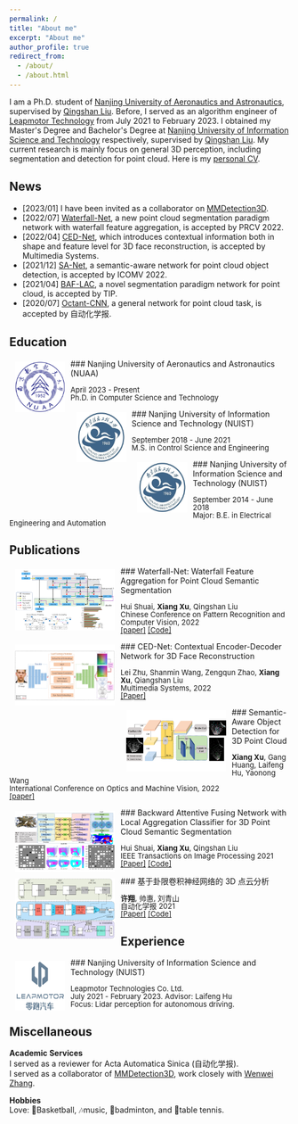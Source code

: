 ```yaml
---
permalink: /
title: "About me"
excerpt: "About me"
author_profile: true
redirect_from: 
  - /about/
  - /about.html
---
```


I am a Ph.D. student of [Nanjing University of Aeronautics and Astronautics](http://nuaa.edu.cn/), supervised by [Qingshan Liu](https://faculty.nuist.edu.cn/liuqingshan/zh_CN/index.htm). Before, I served as an algorithm engineer of [Leapmotor Technology](https://www.leapmotor.com/home) from July 2021 to February 2023. I obtained my Master's Degree and Bachelor's Degree at [Nanjing University of Information Science and Technology](https://www.nuist.edu.cn/main.htm) respectively, supervised by [Qingshan Liu](https://faculty.nuist.edu.cn/liuqingshan/zh_CN/index.htm). My current research is mainly focus on general 3D perception, including segmentation and detection for point cloud. Here is my [personal CV](../files/CV.pdf).

News
------------------------

- \[2023/01\] I have been invited as a collaborator on [MMDetection3D](https://github.com/open-mmlab/mmdetection3d).
- \[2022/07\] [Waterfall-Net](https://link.springer.com/chapter/10.1007/978-3-031-18913-5_3), a new point cloud segmentation paradigm network with waterfall feature aggregation, is accepted by PRCV 2022.
- \[2022/04\] [CED-Net](https://link.springer.com/article/10.1007/s00530-022-00938-2), which introduces contextual information both in shape and feature level for 3D face reconstruction, is accepted by Multimedia Systems.
- \[2021/12\] [SA-Net](https://www.spiedigitallibrary.org/conference-proceedings-of-spie/12173/1217318/Semantic-aware-object-detection-for-3D-point-cloud/10.1117/12.2634724.short?SSO=1), a semantic-aware network for point cloud object detection, is accepted by ICOMV 2022.
- \[2021/04\] [BAF-LAC](https://ieeexplore.ieee.org/abstract/document/9410334), a novel segmentation paradigm network for point cloud, is accepted by TIP.
- \[2020/07\] [Octant-CNN](http://www.aas.net.cn/article/doi/10.16383/j.aas.c200080), a general network for point cloud task, is accepted by 自动化学报.

Education
------------------------

<img style="float: left; margin:5px 10px" src="../images/nuaa.jpeg" width="90" height="90">
### Nanjing University of Aeronautics and Astronautics (NUAA)
<p style="line-height:1.0">
  <font size="2">
    April 2023 - Present<br/>
    Ph.D. in Computer Science and Technology<br/>
  </font>
</p>

<img style="float: left; margin:5px 10px" src="../images/nuist.jpg" width="90" height="90">
### Nanjing University of Information Science and Technology (NUIST)
<p style="line-height:1.0">
  <font size="2">
    September 2018 - June 2021<br/>
    M.S. in Control Science and Engineering<br/>
  </font>
</p>

<img style="float: left; margin:5px 10px" src="../images/nuist.jpg" width="90" height="90">
### Nanjing University of Information Science and Technology (NUIST)
<p style="line-height:1.0">
  <font size="2">
    September 2014 - June 2018<br/>
    Major: B.E. in Electrical Engineering and Automation<br/>
  </font>
</p>

Publications
------------------------

<img style="float: left; margin:5px 10px" src="../images/waterfall_net.png" width="180" height="110">
### Waterfall-Net: Waterfall Feature Aggregation for Point Cloud Semantic Segmentation
<p style="line-height:1.0">
  <font size="2">
    Hui Shuai, <strong>Xiang Xu</strong>, Qingshan Liu<br/>
    Chinese Conference on Pattern Recognition and Computer Vision, 2022<br/>
    <a href="https://link.springer.com/chapter/10.1007/978-3-031-18913-5_3">[paper]</a> <a href="https://github.com/Xiangxu-0103/Waterfall-Net">[Code]</a><br/>
  </font>
</p>

<img style="float: left; margin:5px 10px" src="../images/ced-net.jpg" width="180" height="110">
### CED-Net: Contextual Encoder-Decoder Network for 3D Face Reconstruction
<p style="line-height:1.0">
  <font size="2">
    Lei Zhu, Shanmin Wang, Zengqun Zhao, <strong>Xiang Xu</strong>, Qiangshan Liu<br/>
    Multimedia Systems, 2022<br/>
    <a href="https://link.springer.com/article/10.1007/s00530-022-00938-2">[Paper]</a><br/>
  </font>
</p>

<img style="float: left; margin:5px 10px" src="../images/sa_net.png" width="180" height="110">
### Semantic-Aware Object Detection for 3D Point Cloud
<p style="line-height:1.0">
  <font size="2">
    <strong>Xiang Xu</strong>, Gang Huang, Laifeng Hu, Yaonong Wang<br/>
    International Conference on Optics and Machine Vision, 2022<br/>
    <a href="https://www.spiedigitallibrary.org/conference-proceedings-of-spie/12173/1217318/Semantic-aware-object-detection-for-3D-point-cloud/10.1117/12.2634724.short?SSO=1">[paper]</a><br/>
  </font>
</p>

<img style="float: left; margin:5px 10px" src="../images/baf-lac.jpg" width="180" height="110">
### Backward Attentive Fusing Network with Local Aggregation Classifier for 3D Point Cloud Semantic Segmentation
<p style="line-height:1.0">
  <font size="2">
    Hui Shuai, <strong>Xiang Xu</strong>, Qingshan Liu<br/>
    IEEE Transactions on Image Processing 2021<br/>
    <a href="https://ieeexplore.ieee.org/abstract/document/9410334">[Paper]</a> <a href="https://github.com/Xiangxu-0103/BAF-LAC">[Code]</a><br/>
  </font>
</p>

<img style="float: left; margin:5px 10px" src="../images/octant_cnn.png" width="180" height="110">
### 基于卦限卷积神经网络的 3D 点云分析
<p style="line-height:1.0">
  <font size="2">
    <strong>许翔</strong>, 帅惠, 刘青山<br/>
    自动化学报 2021<br/>
    <a href="http://www.aas.net.cn/article/doi/10.16383/j.aas.c200080">[Paper]</a> <a href="https://github.com/Xiangxu-0103/Octant-CNN">[Code]</a><br/>
  </font>
</p>

Experience
------------------------

<img style="float: left; margin:5px 10px" src="../images/leapmotor.jpeg" width="90" height="90">
### Nanjing University of Information Science and Technology (NUIST)
<p style="line-height:1.0">
  <font size="2">
    Leapmotor Technologies Co. Ltd.<br/>
    July 2021 - February 2023. Advisor: Laifeng Hu<br/>
    Focus: Lidar perception for autonomous driving.<br/>
  </font>
</p>

Miscellaneous
------------------------

**Academic Services** \
I served as a reviewer for Acta Automatica Sinica (自动化学报). \
I served as a collaborator of [MMDetection3D](https://github.com/open-mmlab/mmdetection3d), work closely with [Wenwei Zhang](http://zhangwenwei.cn/).

**Hobbies** \
Love: 🏀Basketball, 🎶music, 🏸badminton, and 🏓table tennis.
